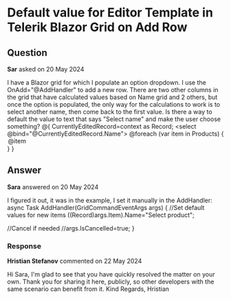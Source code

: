 # Default value for Editor Template in Telerik Blazor Grid on Add Row

## Question

**Sar** asked on 20 May 2024

I have a Blazor grid for which I populate an option dropdown. I use the OnAdd="@AddHandler" to add a new row. There are two other columns in the grid that have calculated values based on Name grid and 2 others, but once the option is populated, the only way for the calculations to work is to select another name, then come back to the first value. Is there a way to default the value to text that says "Select name" and make the user choose something? <EditorTemplate> @{
CurrentlyEditedRecord=context as Record; <select @bind="@CurrentlyEditedRecord.Name"> @foreach (var item in Products)
{ <option value="@item"> @item </option> } </select> } </EditorTemplate>

## Answer

**Sara** answered on 20 May 2024

I figured it out, it was in the example, I set it manually in the AddHandler: async Task AddHandler(GridCommandEventArgs args)
{
//Set default values for new items
((Record)args.Item).Name="Select product";

//Cancel if needed
//args.IsCancelled=true;
}

### Response

**Hristian Stefanov** commented on 22 May 2024

Hi Sara, I'm glad to see that you have quickly resolved the matter on your own. Thank you for sharing it here, publicly, so other developers with the same scenario can benefit from it. Kind Regards, Hristian
